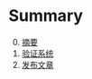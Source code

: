 # Summary

0. [摘要](./000_abstract.md)
1. [验证系统](./001_auth_system.md)
2. [发布文章](./002_post_an_article.md)

